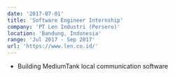 ```yaml
---
date: '2017-07-01'
title: 'Software Engineer Internship'
company: 'PT Len Industri (Persero)'
location: 'Bandung, Indonesia'
range: 'Jul 2017 - Sep 2017'
url: 'https://www.len.co.id/'
---
```


- Building MediumTank local communication software

